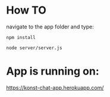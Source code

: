 # How TO

navigate to the app folder and type: 

```npm install```

```node server/server.js```

# App is running on:
https://konst-chat-app.herokuapp.com/

